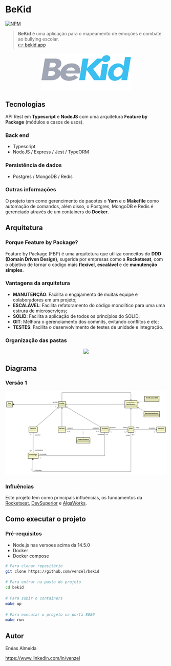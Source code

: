 # BeKid

[![NPM](https://img.shields.io/npm/l/react)](https://github.com/venzel/bekid/blob/master/LICENSE)

> **BeKid** é uma aplicação para o mapeamento de emoções e combate ao bullying escolar.<br /> <a href="http://bekid.app">👉 bekid.app</a>

<p align="center"><img src="./media/logos/bekid-v1.png" width="280" /></p>

## Tecnologias

API Rest em **Typescript** e **NodeJS** com uma arquitetura **Feature by Package** (módulos e casos de usos).

### Back end

-   Typescript
-   NodeJS / Express / Jest / TypeORM

### Persistência de dados

-   Postgres / MongoDB / Redis

### Outras informações

O projeto tem como gerencimento de pacotes o **Yarn** e o **Makefile** como automação de comandos, além disso, o Postgres, MongoDB e Redis é gerenciado através de um containers do **Docker**.

## Arquitetura

### Porque Feature by Package?

Feature by Package (FBP) é uma arquitetura que utiliza conceitos do **DDD (Domain Driven Design)**, sugerida por empresas como a **Rocketseat**, com o objetivo de tornar o código mais **flexível**, **escalável** e de **manutenção simples**.

### Vantagens da arquitetura

-   **MANUTENÇÃO**: Facilita o engajamento de muitas equipe e colaboradores em um projeto;
-   **ESCALÁVEL**: Facilita refatoramento do código monolítico para uma uma estrura de microserviços;
-   **SOLID**: Facilita a aplicação de todos os princípios do SOLID;
-   **GIT**: Melhora o gerenciamento dos commits, evitando conflitos e etc;
-   **TESTES**: Facilita o desenvolvimento de testes de unidade e integração.

### Organização das pastas

<p align="center"><img src="./media/bekid-tree-v1.png" width="300" /></p>

## Diagrama

### Versão 1

<img src="./media/diagramas/diagrama-v1.png" />

### Influências

Este projeto tem como principais influências, os fundamentos da <a href="https://rocketseat.com.br">Rocketseat</a>, <a href="https://devsuperior.com.br">DevSuperior<a> e <a href="https://www.algaworks.com">AlgaWorks<a>.

## Como executar o projeto

### Pré-requisitos

-   Node.js nas versoes acima da 14.5.0
-   Docker
-   Docker compose

```bash
# Para clonar repositório
git clone https://github.com/venzel/bekid

# Para entrar na pasta do projeto
cd bekid

# Para subir o containers
make up

# Para executar o projeto na porta 8080
make run
```

## Autor

Enéas Almeida

<a href="https://www.linkedin.com/in/venzel">https://www.linkedin.com/in/venzel</a>
